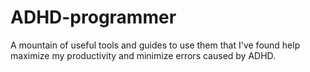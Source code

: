 # ADHD-programmer
A mountain of useful tools and guides to use them that I've found help maximize my productivity and minimize errors caused by ADHD.
